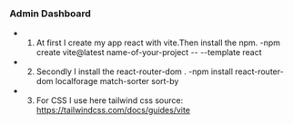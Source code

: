 ### Admin Dashboard

- 1. At first I create my app react with vite.Then install the npm.
     -npm create vite@latest name-of-your-project -- --template react
- 2. Secondly I install the react-router-dom .
     -npm install react-router-dom localforage match-sorter sort-by
- 3. For CSS I use here tailwind css
     source: https://tailwindcss.com/docs/guides/vite
